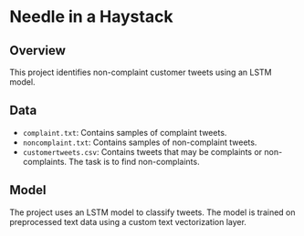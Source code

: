 # Needle in a Haystack

## Overview
This project identifies non-complaint customer tweets using an LSTM model.

## Data
- `complaint.txt`: Contains samples of complaint tweets.
- `noncomplaint.txt`: Contains samples of non-complaint tweets.
- `customertweets.csv`: Contains tweets that may be complaints or non-complaints. The task is to find non-complaints.

## Model
The project uses an LSTM model to classify tweets. The model is trained on preprocessed text data using a custom text vectorization layer.
